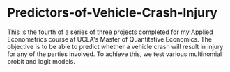 # Predictors-of-Vehicle-Crash-Injury
This is the fourth of a series of three projects completed for my Applied Econometrics course at UCLA's Master of Quantitative Economics. The objective is to be able to predict whether a vehicle crash will result in injury for any of the parties involved. To achieve this, we test various multinomial probit and logit models.

